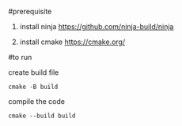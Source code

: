 #prerequisite
1. install ninja
https://github.com/ninja-build/ninja

2. install cmake
https://cmake.org/

#to run

create build file 

`cmake -B build`

compile the code 

`cmake --build build`



